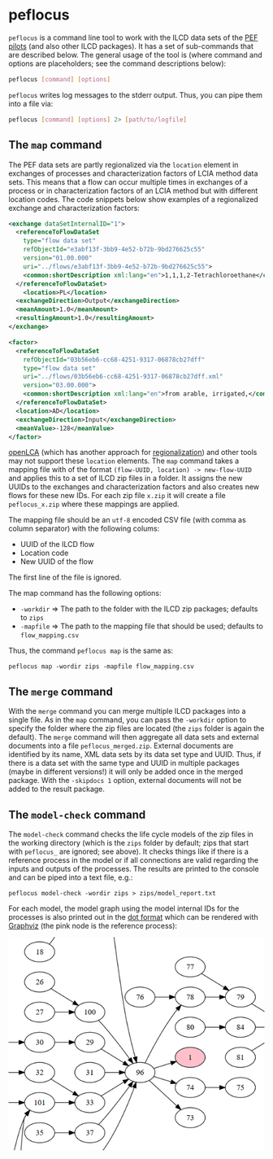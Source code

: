 # peflocus
`peflocus` is a command line tool to work with the ILCD data sets of the
[PEF pilots](http://ec.europa.eu/environment/eussd/smgp/ef_pilots.htm#pef) (and
also other ILCD packages). It has a set of sub-commands that are described
below. The general usage of the tool is (where command and options are
placeholders; see the command descriptions below):

```bash
peflocus [command] [options]
```

`peflocus` writes log messages to the stderr output. Thus, you can pipe them
into a file via:

```bash
peflocus [command] [options] 2> [path/to/logfile]
```

## The `map` command
The PEF data sets are partly regionalized via the `location` element in
exchanges of processes and characterization factors of LCIA method data sets.
This means that a flow can occur multiple times in exchanges of a process
or in characterization factors of an LCIA method but with different location
codes. The code snippets below show examples of a regionalized exchange and
characterization factors:

```xml
<exchange dataSetInternalID="1">
  <referenceToFlowDataSet
    type="flow data set"
    refObjectId="e3abf13f-3bb9-4e52-b72b-9bd276625c55"
    version="01.00.000"
    uri="../flows/e3abf13f-3bb9-4e52-b72b-9bd276625c55">
    <common:shortDescription xml:lang="en">1,1,1,2-Tetrachloroethane</common:shortDescription>
  </referenceToFlowDataSet>
	<location>PL</location>
  <exchangeDirection>Output</exchangeDirection>
  <meanAmount>1.0</meanAmount>
  <resultingAmount>1.0</resultingAmount>
</exchange>
```

```xml
<factor>
  <referenceToFlowDataSet
    refObjectId="03b56eb6-cc68-4251-9317-06878cb27dff"
    type="flow data set"
    uri="../flows/03b56eb6-cc68-4251-9317-06878cb27dff.xml"
    version="03.00.000">
    <common:shortDescription xml:lang="en">from arable, irrigated,</common:shortDescription>
  </referenceToFlowDataSet>
  <location>AD</location>
  <exchangeDirection>Input</exchangeDirection>
  <meanValue>-128</meanValue>
</factor>
```

[openLCA](http://www.openlca.org/) (which has another approach for
[regionalization](https://www.openlca.org/wp-content/uploads/2016/08/Regionalized-LCIA-in-openLCA.pdf))
and other tools may not support these `location` elements. The `map` command
takes a mapping file with of the format `(flow-UUID, location) -> new-flow-UUID`
and applies this to a set of ILCD zip files in a folder. It assigns the new
UUIDs to the exchanges and characterization factors and also creates new flows
for these new IDs. For each zip file `x.zip` it will create a file
`peflocus_x.zip` where these mappings are applied.

The mapping file should be an `utf-8` encoded CSV file (with comma as column
separator) with the following colums: 

* UUID of the ILCD flow
* Location code
* New UUID of the flow

The first line of the file is ignored.

The map command has the following options:

* `-workdir` => The path to the folder with the ILCD zip packages; defaults to
  `zips`
* `-mapfile` => The path to the mapping file that should be used; defaults to
  `flow_mapping.csv`

Thus, the command `peflocus map` is the same as:

```
peflocus map -wordir zips -mapfile flow_mapping.csv
```

## The `merge` command
With the `merge` command you can merge multiple ILCD packages into a single file.
As in the `map` command, you can pass the `-workdir` option to specify the
folder where the zip files are located (the `zips` folder is again the default).
The `merge` command will then aggregate all data sets and external documents
into a file `peflocus_merged.zip`. External documents are identified by its
name, XML data sets by its data set type and UUID. Thus, if there is a data set
with the same type and UUID in multiple packages (maybe in different versions!)
it will only be added once in the merged package. With the `-skipdocs 1` option,
external documents will not be added to the result package.

## The `model-check` command
The `model-check` command checks the life cycle models of the zip files in the
working directory (which is the `zips` folder by default; zips that start with
`peflocus_` are ignored; see above). It checks things like if there is a
reference process in the model or if all connections are valid regarding the
inputs and outputs of the processes. The results are printed to the console and
can be piped into a text file, e.g.:

```
peflocus model-check -wordir zips > zips/model_report.txt
```

For each model, the model graph using the model internal IDs for the processes
is also printed out in the [dot format](https://en.wikipedia.org/wiki/DOT_(graph_description_language))
which can be rendered with [Graphviz](http://www.webgraphviz.com/) (the pink
node is the reference process):

![](./graph_example.png)